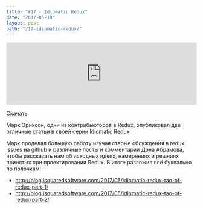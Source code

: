 ```yaml
---
title: "#17 - Idiomatic Redux"
date: "2017-05-18"
layout: post
path: "/17-idiomatic-redux/"
---
```


<iframe width="100%" height="166" scrolling="no" frameborder="no" src="https://w.soundcloud.com/player/?url=https%3A//api.soundcloud.com/tracks/323185407&amp;color=ff5500&amp;auto_play=false&amp;hide_related=false&amp;show_comments=true&amp;show_user=true&amp;show_reposts=false"></iframe>

<a href="https://5minreact.podster.fm/17/download/audio.mp3?download=yes&media=file"><i class="fa fa-download"></i> Скачать</a>

Марк Эриксон, одни из контрибьюторов в Redux, опубликовал две отличные статьи в своей серии Idiomatic Redux.

Марк проделал большую работу изучая старые обсуждения в redux issues на github и различные посты и комментарии Дэна Абрамова, чтобы рассказать нам об исходных идеях, намерениях и решниях принятых при проектировании Redux. В итоге разложил всё буквально по полочкам!

- http://blog.isquaredsoftware.com/2017/05/idiomatic-redux-tao-of-redux-part-1/
- http://blog.isquaredsoftware.com/2017/05/idiomatic-redux-tao-of-redux-part-2/